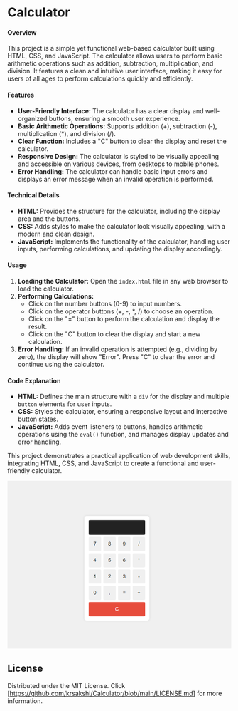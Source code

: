 # Calculator
<h4>Overview</h4> <p>This project is a simple yet functional web-based calculator built using HTML, CSS, and JavaScript. The calculator allows users to perform basic arithmetic operations such as addition, subtraction, multiplication, and division. It features a clean and intuitive user interface, making it easy for users of all ages to perform calculations quickly and efficiently.</p> <h4>Features</h4> <ul> <li><strong>User-Friendly Interface:</strong> The calculator has a clear display and well-organized buttons, ensuring a smooth user experience.</li> <li><strong>Basic Arithmetic Operations:</strong> Supports addition (+), subtraction (-), multiplication (*), and division (/).</li> <li><strong>Clear Function:</strong> Includes a "C" button to clear the display and reset the calculator.</li> <li><strong>Responsive Design:</strong> The calculator is styled to be visually appealing and accessible on various devices, from desktops to mobile phones.</li> <li><strong>Error Handling:</strong> The calculator can handle basic input errors and displays an error message when an invalid operation is performed.</li> </ul> <h4>Technical Details</h4> <ul> <li><strong>HTML:</strong> Provides the structure for the calculator, including the display area and the buttons.</li> <li><strong>CSS:</strong> Adds styles to make the calculator look visually appealing, with a modern and clean design.</li> <li><strong>JavaScript:</strong> Implements the functionality of the calculator, handling user inputs, performing calculations, and updating the display accordingly.</li> </ul> <h4>Usage</h4> <ol> <li><strong>Loading the Calculator:</strong> Open the <code>index.html</code> file in any web browser to load the calculator.</li> <li><strong>Performing Calculations:</strong> <ul> <li>Click on the number buttons (0-9) to input numbers.</li> <li>Click on the operator buttons (+, -, *, /) to choose an operation.</li> <li>Click on the "=" button to perform the calculation and display the result.</li> <li>Click on the "C" button to clear the display and start a new calculation.</li> </ul> </li> <li><strong>Error Handling:</strong> If an invalid operation is attempted (e.g., dividing by zero), the display will show "Error". Press "C" to clear the error and continue using the calculator.</li> </ol> <h4>Code Explanation</h4> <ul> <li><strong>HTML:</strong> Defines the main structure with a <code>div</code> for the display and multiple <code>button</code> elements for user inputs.</li> <li><strong>CSS:</strong> Styles the calculator, ensuring a responsive layout and interactive button states.</li> <li><strong>JavaScript:</strong> Adds event listeners to buttons, handles arithmetic operations using the <code>eval()</code> function, and manages display updates and error handling.</li> </ul> <p>This project demonstrates a practical application of web development skills, integrating HTML, CSS, and JavaScript to create a functional and user-friendly calculator.</p> </body> </html>
<img src="Image.png" alt=" Image ">

<!-- LICENSE -->
## License

Distributed under the MIT License. Click [https://github.com/krsakshi/Calculator/blob/main/LICENSE.md] for more information.
